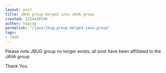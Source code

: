 ```yaml
---
layout: post
title: JBUG group merged into JAVA group
created: 1254438590
author: hagzag
permalink: "/java/jbug-group-merged-java-group"
tags:
- JAVA
---
```

Please note JBUG group no longer exists, all post have been affiliated to the JAVA group. <br/>

Thank You.
